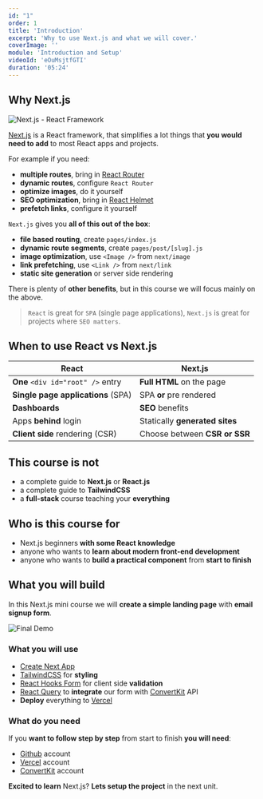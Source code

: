 ```yaml
---
id: "1"
order: 1
title: 'Introduction'
excerpt: 'Why to use Next.js and what we will cover.'
coverImage: ''
module: 'Introduction and Setup'
videoId: 'eOuMsjtfGTI'
duration: '05:24'
---
```


## Why Next.js

![Next.js - React Framework](/assets/course/introduction/img_nextjs.png)

[Next.js](https://nextjs.org/) is a React framework, that simplifies a lot things that **you would need to add** to most React apps and projects.

For example if you need:

- **multiple routes**, bring in [React Router](https://reactrouter.com/)
- **dynamic routes**, configure `React Router`
- **optimize images**, do it yourself
- **SEO optimization**, bring in [React Helmet](https://github.com/nfl/react-helmet)
- **prefetch links**, configure it yourself

`Next.js` gives you **all of this out of the box**:

- **file based routing**, create `pages/index.js`
- **dynamic route segments**, create `pages/post/[slug].js`
- **image optimization**, use `<Image />` from `next/image`
- **link prefetching**, use `<Link />` from `next/link`
- **static site generation** or server side rendering

There is plenty of **other benefits**, but in this course we will focus mainly on the above.

> `React` is great for `SPA` (single page applications), `Next.js` is great for projects where `SEO matters`.

## When to use React vs Next.js

React | Next.js
--- | ---
**One** `<div id="root" />` entry | **Full HTML** on the page
**Single page applications** (SPA) | SPA **or** pre rendered
**Dashboards** | **SEO** benefits
Apps **behind** login | Statically **generated sites**
**Client side** rendering (CSR) | Choose between **CSR or SSR**

## This course is not

- a complete guide to **Next.js** or **React.js**
- a complete guide to **TailwindCSS**
- a **full-stack** course teaching your **everything**

## Who is this course for

- Next.js beginners **with some React knowledge**
- anyone who wants to **learn about modern front-end development**
- anyone who wants to **build a practical component** from **start to finish**

## What you will build

In this Next.js mini course we will **create a simple landing page** with **email signup form**.

![Final Demo](/assets/course/introduction/img_final-demo.png)

### What you will use

- [Create Next App](https://nextjs.org/docs/api-reference/create-next-app)
- [TailwindCSS](https://tailwindcss.com/) for **styling**
- [React Hooks Form](https://react-hook-form.com/) for client side **validation**
- [React Query](https://react-query.tanstack.com/) to **integrate** our form with [ConvertKit](convertkit.com) API
- **Deploy** everything to [Vercel](https://vercel.com/)

### What do you need

If you **want to follow step by step** from start to finish **you will need**:

- [Github](http://github.com/) account
- [Vercel](https://vercel.com/) account
- [ConvertKit](https://convertkit.com/) account

**Excited to learn** Next.js? **Lets setup the project** in the next unit.
